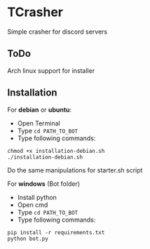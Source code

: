 # TCrasher
Simple crasher for discord servers


## ToDo
Arch linux support for installer

## **Installation**

For **debian** or **ubuntu**:
- Open Terminal
- Type ``cd PATH_TO_BOT``
- Type following commands:
```
chmod +x installation-debian.sh
./installation-debian.sh
```
Do the same manipulations for starter.sh script

For **windows** (Bot folder)
- Install python
- Open cmd
- Type ``cd PATH_TO_BOT``
- Type following commands:
```
pip install -r requirements.txt
python bot.py
```
